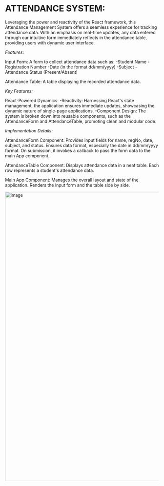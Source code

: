 # ATTENDANCE SYSTEM:
Leveraging the power and reactivity of the React framework, this Attendance Management System offers a seamless experience for tracking attendance data. With an emphasis on real-time updates, any data entered through our intuitive form immediately reflects in the attendance table, providing users with  dynamic user interface.

*Features:*

Input Form: A form to collect attendance data such as:
-Student Name
-Registration Number
-Date (in the format dd/mm/yyyy)
-Subject
-Attendance Status (Present/Absent)

Attendance Table: A table displaying the recorded attendance data.

*Key Features:*

React-Powered Dynamics:
-Reactivity: Harnessing React's state management, the application ensures immediate updates, showcasing the dynamic nature of single-page applications.
-Component Design: The system is broken down into reusable components, such as the AttendanceForm and AttendanceTable, promoting clean and modular code.

*Implementation Details:*

AttendanceForm Component:
Provides input fields for name, regNo, date, subject, and status.
Ensures data format, especially the date in dd/mm/yyyy format.
On submission, it invokes a callback to pass the form data to the main App component.

AttendanceTable Component:
Displays attendance data in a neat table.
Each row represents a student's attendance data.

Main App Component:
Manages the overall layout and state of the application.
Renders the input form and the table side by side.

<img width="947" alt="image" src="https://github.com/sd2084/task/assets/131029535/fb20108e-7b22-4189-977d-beaeb5153e99">

